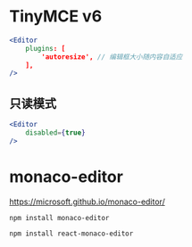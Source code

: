 # TinyMCE v6




```jsx
<Editor
    plugins: [
        'autoresize', // 编辑框大小随内容自适应
    ],
/>
```



## 只读模式

```jsx
<Editor
    disabled={true}
/>
```


# monaco-editor

https://microsoft.github.io/monaco-editor/


```
npm install monaco-editor

npm install react-monaco-editor
```